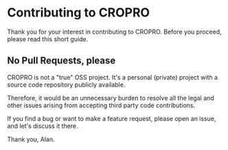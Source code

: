 # Contributing to CROPRO

Thank you for your interest in contributing to CROPRO. Before you proceed, please read this short guide.

## No Pull Requests, please
CROPRO is not a "true" OSS project. It's a personal (private) project with a source code repository publicly available.

Therefore, it would be an unnecessary burden to resolve all the legal and other issues arising from accepting third party code contributions.

If you find a bug or want to make a feature request, please open an issue, and let's discuss it there.

Thank you,
Alan.
